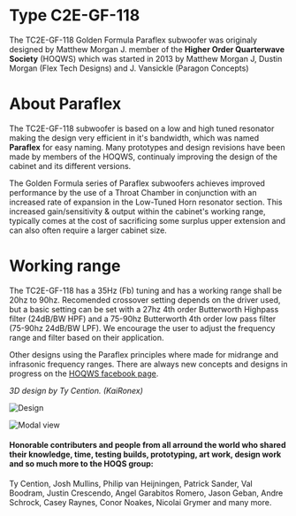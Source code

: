 # Type C2E-GF-118
The TC2E-GF-118 Golden Formula Paraflex subwoofer was originaly designed by Matthew Morgan J. member of the **Higher Order Quarterwave Society** (HOQWS) which was started in 2013 by Matthew Morgan J, Dustin Morgan (Flex Tech Designs) and J. Vansickle (Paragon Concepts) 

# About Paraflex
The TC2E-GF-118 subwoofer is based on a low and high tuned resonator making the design very efficient in it's bandwidth, which was named **Paraflex** for easy naming. Many prototypes and design revisions have been made by members of the HOQWS, continualy improving the design of the cabinet and its different versions.

The Golden Formula series of Paraflex subwoofers achieves improved performance by the use of a Throat Chamber in conjunction with an increased rate of expansion in the Low-Tuned Horn resonator section. This increased gain/sensitivity & output within the cabinet's working range, typically comes at the cost of sacrificing some surplus upper extension and can also often require a larger cabinet size. 

# Working range
The TC2E-GF-118 has a 35Hz (Fb) tuning and has a working range shall be 20hz to 90hz. Recomended crossover setting depends on the driver used, but a basic setting can be set with a 27hz 4th order Butterworth Highpass filter (24dB/BW HPF) and a 75-90hz Butterworth 4th order low pass filter (75-90hz 24dB/BW LPF). We encourage the user to adjust the frequency range and filter based on their application.


Other designs using the Paraflex principles where made for midrange and infrasonic frequency ranges. There are always new concepts and designs in progress on the [HOQWS facebook page](https://www.facebook.com/groups/bassaz/).

*3D design by Ty Cention. (KaiRonex)*

![Design](https://github.com/High-Order-Quarterwave-Society/TC2E-GF-118/blob/master/PARAFLEX-C-2E-Golden-Formula-118-design.jpg)

![Modal view](https://github.com/High-Order-Quarterwave-Society/TC2E-GF-118/blob/master/PARAFLEX-C-2E-Golden-Formula-118-modal.jpg)


 #### Honorable contributers and people from all arround the world who shared their knowledge, time, testing builds, prototyping, art work, design work and so much more to the HOQS group:
Ty Cention, Josh Mullins, Philip van Heijningen, Patrick Sander, Val Boodram, Justin Crescendo, Angel Garabitos Romero, Jason Geban, Andre Schrock, Casey Raynes, Conor Noakes, Nicolai Grymer and many more.
